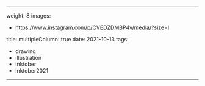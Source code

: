 
---
weight: 8
images:
- https://www.instagram.com/p/CVEDZDMBP4v/media/?size=l

title:
multipleColumn: true
date: 2021-10-13
tags:
- drawing
- illustration
- inktober
- inktober2021
---

